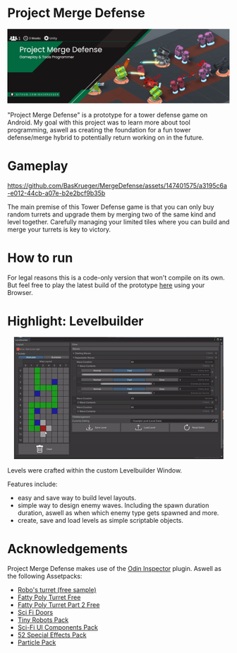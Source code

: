 # Project Merge Defense
<p align="center">
    <img src="readme/Banner.png" alt="Project Merge Defense Banner"><br>
</p>

"Project Merge Defense" is a prototype for a tower defense game on Android.
My goal with this project was to learn more about tool programming, aswell as creating the foundation for a fun tower defense/merge hybrid to potentially return working on in the future.

# Gameplay
https://github.com/BasKrueger/MergeDefense/assets/147401575/a3195c6a-e012-44cb-a07e-b2e2bcf9b35b

The main premise of this Tower Defense game is that you can only buy random turrets and upgrade them by merging two of the same kind and level together. Carefully managing your limited tiles where you can build and merge your turrets is key to victory.

# How to run
For legal reasons this is a code-only version that won't compile on its own. But feel free to play the latest build of the prototype [here](https://suchti0352.itch.io/project-merge-defense) using your Browser.

# Highlight: Levelbuilder
<p align="center">
    <img src="readme/Levelbuilder.gif" alt="Project Merge Defense Banner"><br>
</p>

Levels were crafted within the custom Levelbuilder Window.

Features include:

- easy and save way to build level layouts.
- simple way to design enemy waves. Including the spawn duration duration, aswell as when which enemy type gets spawned and more.
- create, save and load levels as simple scriptable objects.

# Acknowledgements
Project Merge Defense makes use of the [Odin Inspector](https://odininspector.com/) plugin. 
Aswell as the following Assetpacks:
 - [Robo's turret (free sample)](https://assetstore.unity.com/packages/3d/environments/sci-fi/robo-s-turret-free-sample-147413)
 - [Fatty Poly Turret Free](https://assetstore.unity.com/packages/3d/props/weapons/fatty-poly-turret-free-155251)
 - [Fatty Poly Turret Part 2 Free](https://assetstore.unity.com/packages/3d/props/weapons/fatty-poly-turret-part-2-free-159989)
 - [Sci Fi Doors](https://assetstore.unity.com/packages/3d/environments/sci-fi/sci-fi-doors-162876)
 - [Tiny Robots Pack](https://assetstore.unity.com/packages/3d/characters/robots/tiny-robots-pack-98930)
 - [Sci-Fi UI Components Pack](https://assetstore.unity.com/packages/2d/gui/sci-fi-ui-components-pack-106382)
 - [52 Special Effects Pack](https://assetstore.unity.com/packages/vfx/particles/spells/52-special-effects-pack-10419)
 - [Particle Pack](https://assetstore.unity.com/packages/vfx/particles/particle-pack-127325)
